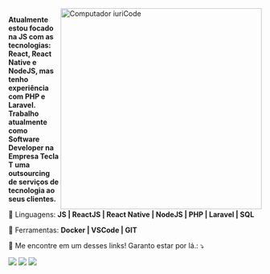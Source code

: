 <img src="https://image.freepik.com/free-vector/programmer-with-code-cat-book-coffee-vector-clip-art-illustration_138676-92.jpg" min-width="400px" max-width="400px" width="400px" align="right" alt="Computador iuriCode">

<p align="left">
  <strong>Atualmente estou focado na JS com as tecnologias: React, React Native e NodeJS, mas tenho experiência com PHP e Laravel. 
  <br>Trabalho atualmente como Software Developer na Empresa Tecla T uma outsourcing de serviços de tecnologia ao seus clientes.</strong>
</p>

<p align="left">
  🦄 Linguagens: <strong>JS | ReactJS | React Native | NodeJS | PHP | Laravel | SQL </strong>
</p>

<p align="left">
  💼 Ferramentas: <strong> Docker | VSCode | GIT </strong>
</p>

<p align="left">
  💌 Me encontre em um desses links! Garanto estar por lá.: ⤵️
</p>

<p align="left">
  <a href="#" alt="Gmail">
  <img src="https://img.shields.io/badge/-Gmail-FF0000?style=flat-square&labelColor=FF0000&logo=gmail&logoColor=white&link=jafn92@gmail.com" /></a>

  <a href="https://www.linkedin.com/in/joaquim-alves-03741694/" alt="Linkedin">
  <img src="https://img.shields.io/badge/-Linkedin-0e76a8?style=flat-square&logo=Linkedin&logoColor=white&link=https://www.linkedin.com/in/joaquim-alves-03741694/" /></a>

  <a href="https://api.whatsapp.com/send?phone=5585986516133" alt="WhatsApp">
  <img src="https://img.shields.io/badge/-WhatsApp-25d366?style=flat-square&labelColor=25d366&logo=whatsapp&logoColor=white&link=https://api.whatsapp.com/send?phone=5585986516133"/></a>

<!--   <a href="#" alt="Facebook">
  <img src="https://img.shields.io/badge/-Facebook-3b5998?style=flat-square&labelColor=3b5998&logo=facebook&logoColor=white&link=LINK-DO-SEU-FACEBOOK"/></a> -->

<!--   <a href="#" alt="Instagram">
  <img src="https://img.shields.io/badge/-Instagram-DF0174?style=flat-square&labelColor=DF0174&logo=instagram&logoColor=white&link=LINK-DO-SEU-INSTAGRAM"/></a> -->
</p>  
